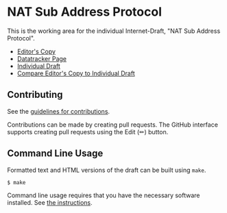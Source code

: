 <!-- regenerate: on (set to off if you edit this file) -->

# NAT Sub Address Protocol

This is the working area for the individual Internet-Draft, "NAT Sub Address Protocol".

* [Editor's Copy](https://Daniel-McLarty.github.io/NAT-Sub-Address-Protocol/#go.draft-mclarty-nat-sub-address-protocol.md.html)
* [Datatracker Page](https://datatracker.ietf.org/doc/draft-mclarty-nat-sub-address-protocol.md)
* [Individual Draft](https://datatracker.ietf.org/doc/html/draft-mclarty-nat-sub-address-protocol.md)
* [Compare Editor's Copy to Individual Draft](https://Daniel-McLarty.github.io/NAT-Sub-Address-Protocol/#go.draft-mclarty-nat-sub-address-protocol.md.diff)


## Contributing

See the
[guidelines for contributions](https://github.com/Daniel-McLarty/NAT-Sub-Address-Protocol/blob/main/CONTRIBUTING.md).

Contributions can be made by creating pull requests.
The GitHub interface supports creating pull requests using the Edit (✏) button.


## Command Line Usage

Formatted text and HTML versions of the draft can be built using `make`.

```sh
$ make
```

Command line usage requires that you have the necessary software installed.  See
[the instructions](https://github.com/martinthomson/i-d-template/blob/main/doc/SETUP.md).

